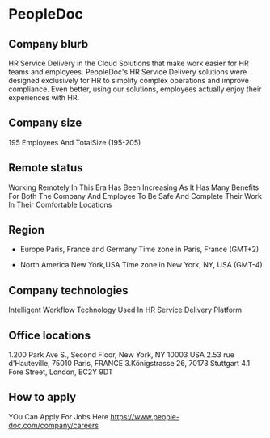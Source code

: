# PeopleDoc 


## Company blurb

HR Service Delivery in the Cloud
Solutions that make work easier for HR teams and employees.
PeopleDoc's HR Service Delivery solutions were designed exclusively for HR to simplify complex operations and improve compliance. Even better, using our solutions, employees actually enjoy their experiences with HR.
## Company size

195 Employees And TotalSize (195-205)

## Remote status
Working Remotely In This Era Has Been Increasing As It Has Many Benefits For Both The Company And 
Employee To Be Safe And Complete Their Work In Their Comfortable Locations

## Region
* Europe
Paris, France and Germany
Time zone in Paris, France (GMT+2)

* North America
New York,USA
Time zone in New York, NY, USA (GMT-4)


## Company technologies

Intelligent Workflow Technology Used In HR Service Delivery Platform


## Office locations

1.200 Park Ave S., Second Floor, New York, NY 10003 USA
2.53 rue d'Hauteville, 75010 Paris, FRANCE
3.Königstrasse 26, 70173 Stuttgart
4.1 Fore Street, London, EC2Y 9DT

## How to apply
YOu Can Apply For Jobs Here
https://www.people-doc.com/company/careers
